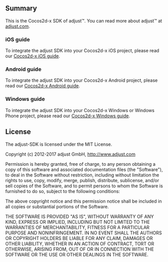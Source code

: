 ## Summary

This is the Cocos2d-x SDK of adjust™. You can read more about adjust™ at [adjust.com].

### iOS guide

To integrate the adjust SDK into your Cocos2d-x iOS project, please read our [Cocos2d-x iOS guide][cocos2dx-ios].

### Android guide

To integrate the adjust SDK into your Cocos2d-x Android project, please read our [Cocos2d-x Android guide][cocos2dx-android].

### Windows guide

To integrate the adjust SDK into your Cocos2d-x Windows or Windows Phone project, please read our [Cocos2d-x Windows guide][cocos2dx-windows].

[adjust.com]:       http://adjust.com
[cocos2dx-ios]:     https://github.com/adjust/cocos2dx_sdk/blob/master/doc/ios/ios.md
[cocos2dx-android]: https://github.com/adjust/cocos2dx_sdk/blob/master/doc/android/android.md
[cocos2dx-windows]: https://github.com/adjust/cocos2dx_sdk/blob/master/doc/windows/windows.md

## License

The adjust-SDK is licensed under the MIT License.

Copyright (c) 2012-2017 adjust GmbH,
http://www.adjust.com

Permission is hereby granted, free of charge, to any person obtaining a copy of
this software and associated documentation files (the "Software"), to deal in
the Software without restriction, including without limitation the rights to
use, copy, modify, merge, publish, distribute, sublicense, and/or sell copies
of the Software, and to permit persons to whom the Software is furnished to do
so, subject to the following conditions:

The above copyright notice and this permission notice shall be included in all
copies or substantial portions of the Software.

THE SOFTWARE IS PROVIDED "AS IS", WITHOUT WARRANTY OF ANY KIND, EXPRESS OR
IMPLIED, INCLUDING BUT NOT LIMITED TO THE WARRANTIES OF MERCHANTABILITY,
FITNESS FOR A PARTICULAR PURPOSE AND NONINFRINGEMENT. IN NO EVENT SHALL THE
AUTHORS OR COPYRIGHT HOLDERS BE LIABLE FOR ANY CLAIM, DAMAGES OR OTHER
LIABILITY, WHETHER IN AN ACTION OF CONTRACT, TORT OR OTHERWISE, ARISING FROM,
OUT OF OR IN CONNECTION WITH THE SOFTWARE OR THE USE OR OTHER DEALINGS IN THE
SOFTWARE.
